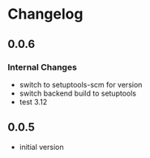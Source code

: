 # Changelog

## 0.0.6 

### Internal Changes

- switch to setuptools-scm for version
- switch backend build to setuptools
- test 3.12



## 0.0.5 

- initial version


